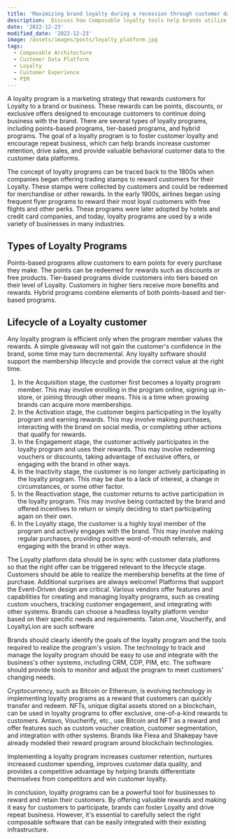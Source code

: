 ```yaml
---
title: 'Maximizing brand loyalty during a recession through customer data investments'
description:  Discuss how Composable loyalty tools help brands utilize the knowledge and insights gained from product information and customer data to maximize brand loyalty
date: '2022-12-23'
modified_date: '2022-12-23'
image: /assets/images/posts/loyalty_platform.jpg
tags:
  - Composable Architecture
  - Customer Data Platform
  - Loyalty
  - Customer Experience
  - PIM
---
```

A loyalty program is a marketing strategy that rewards customers for Loyalty to a brand or business. These rewards can be points, discounts, or exclusive offers designed to encourage customers to continue doing business with the brand. There are several types of loyalty programs, including points-based programs, tier-based programs, and hybrid programs. The goal of a loyalty program is to foster customer loyalty and encourage repeat business, which can help brands increase customer retention, drive sales,  and provide valuable behavioral customer data to the customer data platforms.

The concept of loyalty programs can be traced back to the 1800s when companies began offering trading stamps to reward customers for their Loyalty. These stamps were collected by customers and could be redeemed for merchandise or other rewards. In the early 1900s, airlines began using frequent flyer programs to reward their most loyal customers with free flights and other perks. These programs were later adopted by hotels and credit card companies, and today, loyalty programs are used by a wide variety of businesses in many industries.

## Types of Loyalty Programs

Points-based programs allow customers to earn points for every purchase they make. The points can be redeemed for rewards such as discounts or free products. Tier-based programs divide customers into tiers based on their level of Loyalty. Customers in higher tiers receive more benefits and rewards. Hybrid programs combine elements of both points-based and tier-based programs.

## Lifecycle of a Loyalty customer

Any loyalty program is efficient only when the program member values the rewards. A simple giveaway will not gain the customer's confidence in the brand, some time may turn decremental. Any loyalty software should support the membership lifecycle and provide the correct value at the right time.

1. In the Acquisition stage, the customer first becomes a loyalty program member. This may involve enrolling in the program online, signing up in-store, or joining through other means. This is a time when growing brands can acquire more memberships.
2. In the Activation stage, the customer begins participating in the loyalty program and earning rewards. This may involve making purchases, interacting with the brand on social media, or completing other actions that qualify for rewards.
3. In the Engagement stage, the customer actively participates in the loyalty program and uses their rewards. This may involve redeeming vouchers or discounts, taking advantage of exclusive offers, or engaging with the brand in other ways.
4. In the Inactivity stage, the customer is no longer actively participating in the loyalty program. This may be due to a lack of interest, a change in circumstances, or some other factor.
5. In the Reactivation stage, the customer returns to active participation in the loyalty program. This may involve being contacted by the brand and offered incentives to return or simply deciding to start participating again on their own.
6. In the Loyalty stage, the customer is a highly loyal member of the program and actively engages with the brand. This may involve making regular purchases, providing positive word-of-mouth referrals, and engaging with the brand in other ways.

The Loyalty platform data should be in sync with customer data platforms so that the right offer can be triggered relevant to the lifecycle stage. Customers should be able to realize the membership benefits at the time of purchase. Additional surprises are always welcome! Platforms that support the Event-Driven design are critical. Various vendors offer features and capabilities for creating and managing loyalty programs, such as creating custom vouchers, tracking customer engagement, and integrating with other systems. Brands can choose a headless loyalty platform vendor based on their specific needs and requirements. Talon.one, Voucherify, and LoyaltyLion are such software

Brands should clearly identify the goals of the loyalty program and the tools required to realize the program's vision. The technology to track and manage the loyalty program should be easy to use and integrate with the business's other systems, including CRM, CDP, PIM, etc. The software should provide tools to monitor and adjust the program to meet customers' changing needs.

Cryptocurrency, such as Bitcoin or Ethereum, is evolving technology in implementing loyalty programs as a reward that customers can quickly transfer and redeem. NFTs, unique digital assets stored on a blockchain, can be used in loyalty programs to offer exclusive, one-of-a-kind rewards to customers. Antavo, Voucherify, etc., use Bitcoin and NFT as a reward and offer features such as custom voucher creation, customer segmentation, and integration with other systems. Brands like Flexa and Shakepay have already modeled their reward program around blockchain technologies.

Implementing a loyalty program increases customer retention, nurtures increased customer spending, improves customer data quality, and provides a competitive advantage by helping brands differentiate themselves from competitors and win customer loyalty. 

In conclusion, loyalty programs can be a powerful tool for businesses to reward and retain their customers. By offering valuable rewards and making it easy for customers to participate, brands can foster Loyalty and drive repeat business. However, it's essential to carefully select the right composable software that can be easily integrated with their existing infrastructure.

